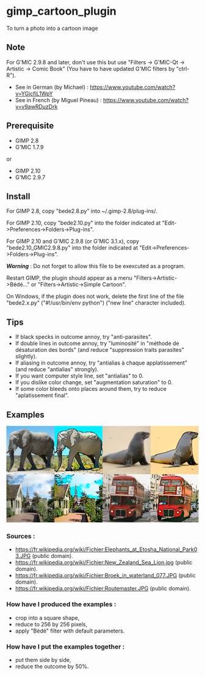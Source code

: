 # gimp_cartoon_plugin
To turn a photo into a cartoon image

## Note
For G'MIC 2.9.8 and later, don't use this but use "Filters -> G'MIC-Qt -> Artistic -> Comic Book" (You have to have updated G'MIC filters by "ctrl-R").
- See in German (by Michael) : https://www.youtube.com/watch?v=YGjcfiL1WpY
- See in French (by Miguel Pineau) : https://www.youtube.com/watch?v=v9awRDuzDrk

## Prerequisite
- GIMP 2.8
- G'MIC 1.7.9

or
- GIMP 2.10
- G'MIC 2.9.7

## Install
For GIMP 2.8, copy "bede2.8.py" into ~/.gimp-2.8/plug-ins/.

For GIMP 2.10, copy "bede2.10.py" into the folder indicated at "Edit->Preferences->Folders->Plug-ins".

For GIMP 2.10 and G'MIC 2.9.8 (or G'MIC 3.1.x), copy "bede2.10_GMIC2.9.8.py" into the folder indicated at "Edit->Preferences->Folders->Plug-ins".

***Warning*** : Do not forget to allow this file to be exexcuted as a program.

Restart GIMP, the plugin should appear as a menu "Filters->Artistic->Bédé..." or "Filters->Artistic->Simple Cartoon".

On Windows, if the plugin does not work, delete the first line of the file "bede2.x.py" ("#!/usr/bin/env python") ("new line" character included).

## Tips
- If black specks in outcome annoy, try "anti-parasites".
- If double lines in outcome annoy, try "luminosité" in "méthode de désaturation des bords" (and reduce "suppression traits parasites" slightly).
- If aliasing in outcome annoy, try "antialias à chaque applatissement" (and reduce "antialias" strongly).
- If you want computer style line, set "antialias" to 0.
- If you dislike color change, set "augmentation saturation" to 0.
- If some color bleeds onto places around them, try to reduce "aplatissement final".

## Examples
![Examples](https://raw.githubusercontent.com/cl4cnam/gimp_cartoon_plugin/main/exemples/ExemplesBede2.png)

### Sources :
- https://fr.wikipedia.org/wiki/Fichier:Elephants_at_Etosha_National_Park03.JPG (public domain).
- https://fr.wikipedia.org/wiki/Fichier:New_Zealand_Sea_Lion.jpg (public domain).
- https://fr.wikipedia.org/wiki/Fichier:Broek_in_waterland_077.JPG (public domain).
- https://fr.wikipedia.org/wiki/Fichier:Routemaster.JPG (public domain).

### How have I produced the examples :
- crop into a square shape,
- reduce to 256 by 256 pixels,
- apply "Bédé" filter with default parameters.

### How have I put the examples together :
- put them side by side,
- reduce the outcome by 50%.
